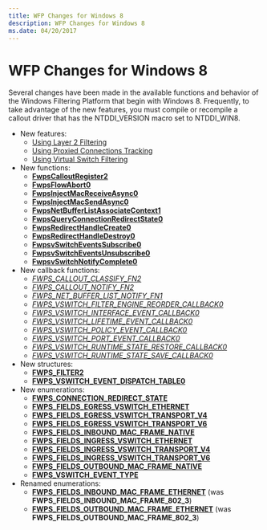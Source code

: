 ```yaml
---
title: WFP Changes for Windows 8
description: WFP Changes for Windows 8
ms.date: 04/20/2017
---
```


# WFP Changes for Windows 8


Several changes have been made in the available functions and behavior of the Windows Filtering Platform that begin with Windows 8. Frequently, to take advantage of the new features, you must compile or recompile a callout driver that has the NTDDI\_VERSION macro set to NTDDI\_WIN8.

-   New features:
    - [Using Layer 2 Filtering](using-layer-2-filtering.md)
    - [Using Proxied Connections Tracking](using-proxied-connections-tracking.md)
    - [Using Virtual Switch Filtering](using-virtual-switch-filtering.md)
-   New functions:
    - [**FwpsCalloutRegister2**](/windows-hardware/drivers/ddi/fwpsk/nf-fwpsk-fwpscalloutregister2)
    - [**FwpsFlowAbort0**](/windows-hardware/drivers/ddi/fwpsk/nf-fwpsk-fwpsflowabort0)
    - [**FwpsInjectMacReceiveAsync0**](/windows-hardware/drivers/ddi/fwpsk/nf-fwpsk-fwpsinjectmacreceiveasync0)
    - [**FwpsInjectMacSendAsync0**](/windows-hardware/drivers/ddi/fwpsk/nf-fwpsk-fwpsinjectmacsendasync0)
    - [**FwpsNetBufferListAssociateContext1**](/windows-hardware/drivers/ddi/fwpsk/nf-fwpsk-fwpsnetbufferlistassociatecontext1)
    - [**FwpsQueryConnectionRedirectState0**](/windows-hardware/drivers/ddi/fwpsk/nf-fwpsk-fwpsqueryconnectionredirectstate0)
    - [**FwpsRedirectHandleCreate0**](/windows-hardware/drivers/ddi/fwpsk/nf-fwpsk-fwpsredirecthandlecreate0)
    - [**FwpsRedirectHandleDestroy0**](/windows-hardware/drivers/ddi/fwpsk/nf-fwpsk-fwpsredirecthandledestroy0)
    - [**FwpsvSwitchEventsSubscribe0**](/windows-hardware/drivers/ddi/fwpsk/nf-fwpsk-fwpsvswitcheventssubscribe0)
    - [**FwpsvSwitchEventsUnsubscribe0**](/windows-hardware/drivers/ddi/fwpsk/nf-fwpsk-fwpsvswitcheventsunsubscribe0)
    - [**FwpsvSwitchNotifyComplete0**](/windows-hardware/drivers/ddi/fwpsk/nf-fwpsk-fwpsvswitchnotifycomplete0)
-   New callback functions:
    - [*FWPS\_CALLOUT\_CLASSIFY\_FN2*](/windows-hardware/drivers/ddi/fwpsk/nc-fwpsk-fwps_callout_classify_fn2)
    - [*FWPS\_CALLOUT\_NOTIFY\_FN2*](/windows-hardware/drivers/ddi/fwpsk/nc-fwpsk-fwps_callout_notify_fn2)
    - [*FWPS\_NET\_BUFFER\_LIST\_NOTIFY\_FN1*](/windows-hardware/drivers/ddi/fwpsk/nc-fwpsk-fwps_net_buffer_list_notify_fn1)
    - [*FWPS\_VSWITCH\_FILTER\_ENGINE\_REORDER\_CALLBACK0*](/windows-hardware/drivers/ddi/fwpsk/nc-fwpsk-fwps_vswitch_filter_engine_reorder_callback0)
    - [*FWPS\_VSWITCH\_INTERFACE\_EVENT\_CALLBACK0*](/windows-hardware/drivers/ddi/fwpsk/nc-fwpsk-fwps_vswitch_interface_event_callback0)
    - [*FWPS\_VSWITCH\_LIFETIME\_EVENT\_CALLBACK0*](/windows-hardware/drivers/ddi/fwpsk/nc-fwpsk-fwps_vswitch_lifetime_event_callback0)
    - [*FWPS\_VSWITCH\_POLICY\_EVENT\_CALLBACK0*](/windows-hardware/drivers/ddi/fwpsk/nc-fwpsk-fwps_vswitch_policy_event_callback0)
    - [*FWPS\_VSWITCH\_PORT\_EVENT\_CALLBACK0*](/windows-hardware/drivers/ddi/fwpsk/nc-fwpsk-fwps_vswitch_port_event_callback0)
    - [*FWPS\_VSWITCH\_RUNTIME\_STATE\_RESTORE\_CALLBACK0*](/windows-hardware/drivers/ddi/fwpsk/nc-fwpsk-fwps_vswitch_runtime_state_restore_callback0)
    - [*FWPS\_VSWITCH\_RUNTIME\_STATE\_SAVE\_CALLBACK0*](/windows-hardware/drivers/ddi/fwpsk/nc-fwpsk-fwps_vswitch_runtime_state_save_callback0)
-   New structures:
    - [**FWPS\_FILTER2**](/windows/win32/api/fwpstypes/ns-fwpstypes-fwps_filter2)
    - [**FWPS\_VSWITCH\_EVENT\_DISPATCH\_TABLE0**](/windows-hardware/drivers/ddi/fwpsk/ns-fwpsk-fwps_vswitch_event_dispatch_table0_)
-   New enumerations:
    - [**FWPS\_CONNECTION\_REDIRECT\_STATE**](/windows-hardware/drivers/ddi/fwpsk/ne-fwpsk-fwps_connection_redirect_state_)
    - [**FWPS\_FIELDS\_EGRESS\_VSWITCH\_ETHERNET**](/windows-hardware/drivers/ddi/fwpsk/ne-fwpsk-fwps_fields_egress_vswitch_ethernet_)
    - [**FWPS\_FIELDS\_EGRESS\_VSWITCH\_TRANSPORT\_V4**](/windows-hardware/drivers/ddi/fwpsk/ne-fwpsk-fwps_fields_egress_vswitch_transport_v4_)
    - [**FWPS\_FIELDS\_EGRESS\_VSWITCH\_TRANSPORT\_V6**](/windows-hardware/drivers/ddi/fwpsk/ne-fwpsk-fwps_fields_egress_vswitch_transport_v6_)
    - [**FWPS\_FIELDS\_INBOUND\_MAC\_FRAME\_NATIVE**](/windows-hardware/drivers/ddi/fwpsk/ne-fwpsk-fwps_fields_inbound_mac_frame_native_)
    - [**FWPS\_FIELDS\_INGRESS\_VSWITCH\_ETHERNET**](/windows-hardware/drivers/ddi/fwpsk/ne-fwpsk-fwps_fields_ingress_vswitch_ethernet_)
    - [**FWPS\_FIELDS\_INGRESS\_VSWITCH\_TRANSPORT\_V4**](/windows-hardware/drivers/ddi/fwpsk/ne-fwpsk-fwps_fields_ingress_vswitch_transport_v4_)
    - [**FWPS\_FIELDS\_INGRESS\_VSWITCH\_TRANSPORT\_V6**](/windows-hardware/drivers/ddi/fwpsk/ne-fwpsk-fwps_fields_ingress_vswitch_transport_v6_)
    - [**FWPS\_FIELDS\_OUTBOUND\_MAC\_FRAME\_NATIVE**](/windows-hardware/drivers/ddi/fwpsk/ne-fwpsk-fwps_fields_outbound_mac_frame_native_)
    - [**FWPS\_VSWITCH\_EVENT\_TYPE**](/windows-hardware/drivers/ddi/fwpsk/ne-fwpsk-fwps_vswitch_event_type_)
-   Renamed enumerations:
    - [**FWPS\_FIELDS\_INBOUND\_MAC\_FRAME\_ETHERNET**](/windows-hardware/drivers/ddi/fwpsk/ne-fwpsk-fwps_fields_inbound_mac_frame_ethernet_) (was **FWPS\_FIELDS\_INBOUND\_MAC\_FRAME\_802\_3**)
    - [**FWPS\_FIELDS\_OUTBOUND\_MAC\_FRAME\_ETHERNET**](/windows-hardware/drivers/ddi/fwpsk/ne-fwpsk-fwps_fields_outbound_mac_frame_ethernet_) (was **FWPS\_FIELDS\_OUTBOUND\_MAC\_FRAME\_802\_3**)

 

